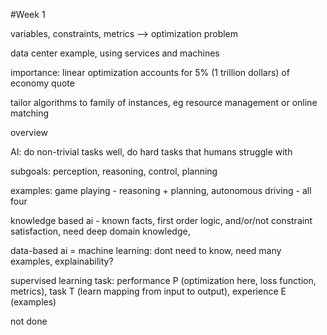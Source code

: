 #Week 1

variables, constraints, metrics --> optimization problem

data center example, using services and machines

importance: linear optimization accounts for 5% (1 trillion dollars) of economy quote

tailor algorithms to family of instances, eg resource management or online matching

overview

AI: do non-trivial tasks well, do hard tasks that humans struggle with

subgoals: perception, reasoning, control, planning

examples: game playing - reasoning + planning, autonomous driving - all four

knowledge based ai - known facts, first order logic, and/or/not constraint satisfaction, need deep domain knowledge, 

data-based ai = machine learning: dont need to know, need many examples, explainability?

supervised learning task: performance P (optimization here, loss function, metrics), task T (learn mapping from input to output), experience E (examples)

not done